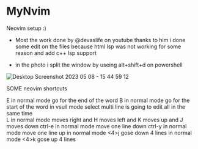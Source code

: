 # MyNvim
Neovim setup :)
* Most the work done by @devaslife on youtube thanks to him 
i done some edit on the files because html lsp was not working for some reason and add c++ lsp support

- in the photo i split the window by useing alt+shift+d on powershell 

![Desktop Screenshot 2023 05 08 - 15 44 59 12](https://user-images.githubusercontent.com/117045051/236830273-30403b0a-abb9-41be-950d-97df40ae2bc7.png)

SOME neovim shortcuts 

E in normal mode go for the end of the word
B in normal mode go for the start of the word
in vsuil mode select multi line is going to edit all in the same time  
L in normal mode moves right and H moves left and K moves up and J moves down 
ctrl-e in normal mode move one line down 
ctrl-y in normal mode move one line up
in normal mode <4>j gose down 4 lines 
in normal mode <4>k gose up 4 lines 
